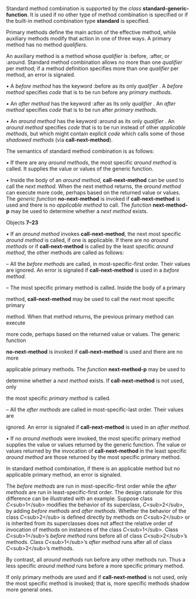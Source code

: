  

Standard method combination is supported by the *class* **standard-generic-function**. It is used if no other type of method combination is specified or if the built-in method combination type **standard** is specified. 

Primary methods define the main action of the effective method, while auxiliary methods modify that action in one of three ways. A primary method has no method *qualifiers*. 

An auxiliary method is a method whose *qualifier* is :before, :after, or :around. Standard method combination allows no more than one *qualifier* per method; if a method definition specifies more than one *qualifier* per method, an error is signaled. 

*•* A *before method* has the keyword :before as its only *qualifier* . A *before method* specifies *code* that is to be run before any *primary methods*. 

*•* An *after method* has the keyword :after as its only *qualifier* . An *after method* specifies *code* that is to be run after *primary methods*. 

*•* An *around method* has the keyword :around as its only *qualifier* . An *around method* specifies *code* that is to be run instead of other *applicable methods*, but which might contain explicit *code* which calls some of those *shadowed methods* (via **call-next-method**). 

The semantics of standard method combination is as follows: 

*•* If there are any *around methods*, the most specific *around method* is called. It supplies the value or values of the generic function. 

*•* Inside the body of an *around method*, **call-next-method** can be used to call the *next method*. When the next method returns, the *around method* can execute more code, perhaps based on the returned value or values. The *generic function* **no-next-method** is invoked if **call-next-method** is used and there is no *applicable method* to call. The *function* **next-method-p** may be used to determine whether a *next method* exists. 

Objects **7–23**

 

 

*•* If an *around method* invokes **call-next-method**, the next most specific *around method* is called, if one is applicable. If there are no *around methods* or if **call-next-method** is called by the least specific *around method*, the other methods are called as follows: 

– All the *before methods* are called, in most-specific-first order. Their values are ignored. An error is signaled if **call-next-method** is used in a *before method*. 

– The most specific primary method is called. Inside the body of a primary 

method, **call-next-method** may be used to call the next most specific primary 

method. When that method returns, the previous primary method can execute 

more code, perhaps based on the returned value or values. The generic function 

**no-next-method** is invoked if **call-next-method** is used and there are no more 

applicable primary methods. The *function* **next-method-p** may be used to 

determine whether a *next method* exists. If **call-next-method** is not used, only 

the most specific *primary method* is called. 

– All the *after methods* are called in most-specific-last order. Their values are 

ignored. An error is signaled if **call-next-method** is used in an *after method*. 

*•* If no *around methods* were invoked, the most specific primary method supplies the value or values returned by the generic function. The value or values returned by the invocation of **call-next-method** in the least specific *around method* are those returned by the most specific primary method. 

In standard method combination, if there is an applicable method but no applicable primary method, an error is signaled. 

The *before methods* are run in most-specific-first order while the *after methods* are run in least-specific-first order. The design rationale for this difference can be illustrated with an example. Suppose class *C*\<sub\>1\</sub\> modifies the behavior of its superclass, *C*\<sub\>2\</sub\>, by adding *before methods* and *after methods*. Whether the behavior of the class *C*\<sub\>2\</sub\> is defined directly by methods on *C*\<sub\>2\</sub\> or is inherited from its superclasses does not affect the relative order of invocation of methods on instances of the class *C*\<sub\>1\</sub\>. Class *C*\<sub\>1\</sub\>’s *before method* runs before all of class *C*\<sub\>2\</sub\>’s methods. Class *C*\<sub\>1\</sub\>’s *after method* runs after all of class *C*\<sub\>2\</sub\>’s methods. 

By contrast, all *around methods* run before any other methods run. Thus a less specific *around method* runs before a more specific primary method. 

If only primary methods are used and if **call-next-method** is not used, only the most specific method is invoked; that is, more specific methods shadow more general ones. 

